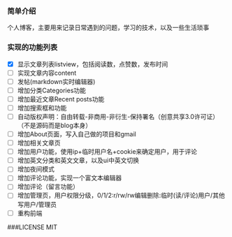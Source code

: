 ### 简单介绍
个人博客，主要用来记录日常遇到的问题，学习的技术，以及一些生活琐事
### 实现的功能列表
* [x] 显示文章列表listview，包括阅读数，点赞数，发布时间
* [ ] 实现文章内容content
* [ ] 发帖(markdown实时编辑器)
* [ ] 增加分类Categories功能	
* [ ] 增加最近文章Recent posts功能
* [ ] 增加搜索框和功能
* [ ] 自动版权声明：自由转载-非商用-非衍生-保持署名（创意共享3.0许可证）（不是源码而是blog本身）
* [ ] 增加About页面，写入自己做的项目和gmail
* [ ] 增加相关文章页
* [ ] 增加用户功能，使用ip+临时用户名+cookie来确定用户，用于评论
* [ ] 增加英文分类和英文文章，以及ui中英文切换
* [ ] 增加夜间模式
* [ ] 增加评论功能，实现一个富文本编辑器 
* [ ] 增加评论（留言功能）
* [ ] 增加管理页，用户权限分级，0/1/2:r/rw/rw编辑删除:临时(读/评论)用户/其他写用户/管理员
* [ ] 重构前端

###LICENSE
MIT
